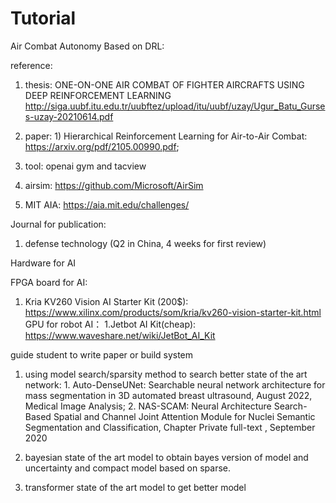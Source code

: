 # Tutorial

Air Combat Autonomy Based on DRL:

reference:

1. thesis: ONE-ON-ONE AIR COMBAT OF FIGHTER AIRCRAFTS USING DEEP
REINFORCEMENT LEARNING http://siga.uubf.itu.edu.tr/uubftez/upload/itu/uubf/uzay/Ugur_Batu_Gurses-uzay-20210614.pdf

2. paper: 1) Hierarchical Reinforcement Learning for Air-to-Air
Combat: https://arxiv.org/pdf/2105.00990.pdf; 

3. tool: openai gym and tacview

4. airsim: https://github.com/Microsoft/AirSim
5. MIT AIA: https://aia.mit.edu/challenges/

Journal for publication:

1. defense technology (Q2 in China, 4 weeks for first review)

Hardware for AI

   FPGA board for AI:
   1. Kria KV260 Vision AI Starter Kit (200$): https://www.xilinx.com/products/som/kria/kv260-vision-starter-kit.html
   GPU for robot AI：
   1.Jetbot AI Kit(cheap): https://www.waveshare.net/wiki/JetBot_AI_Kit 

guide student to write paper or build system

1. using model search/sparsity method to search better state of the art network: 1. Auto-DenseUNet: Searchable neural network architecture for mass segmentation in 3D automated breast ultrasound, August 2022, Medical Image Analysis; 2. NAS-SCAM: Neural Architecture Search-Based Spatial and Channel Joint Attention Module for Nuclei Semantic Segmentation and Classification, Chapter Private full-text , September 2020

2. bayesian state of the art model to obtain bayes version of model and uncertainty and compact model based on sparse.

3. transformer state of the art model to get better model
